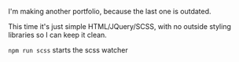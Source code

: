 I'm making another portfolio, because the last one is outdated.

This time it's just simple HTML/JQuery/SCSS, with no outside styling libraries so I can keep it clean.

`npm run scss` starts the scss watcher
